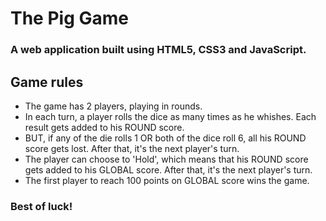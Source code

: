 # The Pig Game
### A web application built using HTML5, CSS3 and JavaScript.

## Game rules
- The game has 2 players, playing in rounds.
- In each turn, a player rolls the dice as many times as he whishes. Each result gets added to his ROUND score.
- BUT, if any of the die rolls 1 OR both of the dice roll 6, all his ROUND score gets lost. After that, it's the next player's turn.
- The player can choose to 'Hold', which means that his ROUND score gets added to his GLOBAL score. After that, it's the next player's turn.
- The first player to reach 100 points on GLOBAL score wins the game.

### Best of luck!
